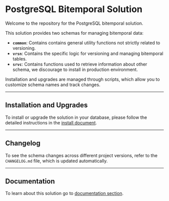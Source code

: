 # PostgreSQL Bitemporal Solution

Welcome to the repository for the PostgreSQL bitemporal solution.

This solution provides two schemas for managing bitemporal data:
- **`common`**: Contains contains general utility functions not strictly related to versioning.
- **`vrsn`**: Contains the specific logic for versioning and managing bitemporal tables.
- **`srvc`**: Contains functions used to retrieve information about other schema, we discourage to install in production environment.

Installation and upgrades are managed through scripts, which allow you to customize schema names and track changes.

---

## Installation and Upgrades

To install or upgrade the solution in your database, please follow the detailed instructions in the [install document](docs/install.md).

---

## Changelog

To see the schema changes across different project versions, refer to the `CHANGELOG.md` file, which is updated automatically.

---

## Documentation

To learn about this solution go to [documentation section](docs/main.md).
